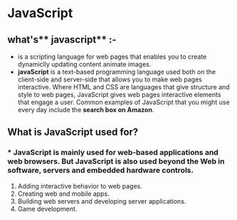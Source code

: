 # JavaScript 
## what's** javascript** :- 
* is a scripting language for web pages that enables you to create dynamiclly updating content animate images.
* **javaScript** is a text-based programming language used both on the client-side and server-side that allows you to make web pages interactive. Where HTML and CSS are languages that give structure and style to web pages, JavaScript gives web pages interactive elements that engage a user. Common examples of JavaScript that you might use every day include the **search box on Amazon**.  
## What is JavaScript used for?
### * JavaScript is mainly used for web-based applications and web browsers. But JavaScript is also used beyond the Web in software, servers and embedded hardware controls. 
 1.  Adding interactive behavior to web pages.
 2. Creating web and mobile apps.
3. Building web servers and developing server applications.
4. Game development.


